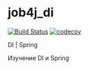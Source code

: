 # job4j_di

[![Build Status](https://app.travis-ci.com/romankhiropulos/job4j_di.svg?branch=main)](https://app.travis-ci.com/romankhiropulos/job4j_di)
[![codecov](https://codecov.io/gh/romankhiropulos/job4j_di/branch/main/graph/badge.svg?token=6B22630BDK)](https://codecov.io/gh/romankhiropulos/job4j_di)

DI | Spring

Изучение DI и Spring